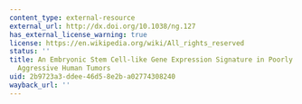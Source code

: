 ```yaml
---
content_type: external-resource
external_url: http://dx.doi.org/10.1038/ng.127
has_external_license_warning: true
license: https://en.wikipedia.org/wiki/All_rights_reserved
status: ''
title: An Embryonic Stem Cell-like Gene Expression Signature in Poorly Differentiated
  Aggressive Human Tumors
uid: 2b9723a3-ddee-46d5-8e2b-a02774308240
wayback_url: ''
---
```

